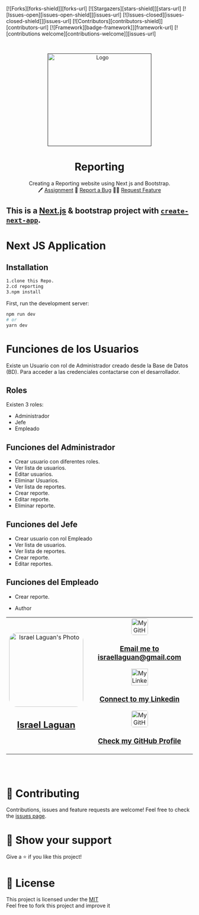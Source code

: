 <!-- PROJECT SHIELDS -->

[![Forks][forks-shield]][forks-url]
[![Stargazers][stars-shield]][stars-url]
[![Issues-open][issues-open-shield]][issues-url]
[![Issues-closed][issues-closed-shield]][issues-url]
[![Contributors][contributors-shield]][contributors-url]
[![Framework][badge-framework]][framework-url]
[![contributions welcome][contributions-welcome]][issues-url]

<!-- PROJECT LOGO -->
<br />
<p align="center">
  <a href="">
    <img src="https://user-images.githubusercontent.com/67714964/168645644-e8886fa4-9422-450f-99e3-db5cd9f80195.png" alt="Logo" width="280" height="250">
  </a>

  <h1 align="center">
	Reporting
  </h1>

  <p align="center">
    Creating a Reporting website using Next js and Bootstrap.
    <br />
	  🖊️
    <a href="https://www.theodinproject.com/courses/javascript/lessons/restaurant-page">Assignment</a>
    🐞
    <a href="https://github.com/Israel-Laguan/reporting/issues">Report a Bug</a>
    🙋‍♂️
    <a href="https://github.com/Israel-Laguan/reporting/issues">Request Feature</a>
  </p>
</p>

## This is a [Next.js](https://nextjs.org/) & bootstrap project with [`create-next-app`](https://github.com/zeit/next.js/tree/canary/packages/create-next-app).

# Next JS Application

## Installation

```bash
1.clone this Repo.
2.cd reporting
3.npm install
```

First, run the development server:

```bash
npm run dev
# or
yarn dev
```

# Funciones de los Usuarios

Existe un Usuario con rol de Administrador creado desde la Base de Datos (BD). Para acceder a las credenciales contactarse con el desarrollador.

## Roles

Existen 3 roles:

- Administrador
- Jefe
- Empleado

## Funciones del Administrador

- Crear usuario con diferentes roles.
- Ver lista de usuarios.
- Editar usuarios.
- Eliminar Usuarios.
- Ver lista de reportes.
- Crear reporte.
- Editar reporte.
- Eliminar reporte.

## Funciones del Jefe

- Crear usuario con rol Empleado
- Ver lista de usuarios.
- Ver lista de reportes.
- Crear reporte.
- Editar reportes.

## Funciones del Empleado

- Crear reporte.

- Author
<table style="width:100%">
  <tr>
    <td>
        <div align="center">
            <a href="./docs/img/photo.png" target="_blank" rel="author">
                <img src="https://avatars2.githubusercontent.com/u/36519478?s=460&v=4" style="border-radius: 10%; min-width: 100px;" alt="Israel Laguan's Photo" width="200px">
            </a>
            <h2>
                <a href="https://israel-laguan.github.io/" target="_blank" rel="author">
                    Israel Laguan
                </a>
            </h2>
        </div>
    </td>
    <td>
        <div align="center">
            <a href="mailto:israellaguan@gmail.com" target="_blank" rel="author">
                <img src="https://img.icons8.com/color/48/000000/message-squared.png" style="border-radius: 10%" alt="My GitHub" height="45px">
                <h3>
                    Email me to 
                    <a href="mailto:israellaguan@gmail.com">
                        israellaguan@gmail.com
                    </a>
                </h3>
            </a>
            <a href="https://www.linkedin.com/in/israellaguan/" target="_blank" rel="author">
                <img src="https://img.icons8.com/color/48/000000/linkedin.png" alt="My Linkedin" height="45px">
                <h3>
                    Connect to my Linkedin
                </h3>
            </a>
            <a href="https://github.com/Israel-Laguan" target="_blank" rel="author">
                <img src="https://img.icons8.com/color/48/000000/github--v1.png" 
			style="border-radius: 10%" alt="My GitHub" height="45px"
		>
                <h3>
                    Check my GitHub Profile
                </h3>
            </a>
        </div>
    </td>
  </tr>
</table>

<br>
<br>

# 🤝 Contributing

Contributions, issues and feature requests are welcome!
Feel free to check the [issues page](https://github.com/Israel-Laguan/reporting/issues).

# 🤗 Show your support

Give a ⭐️ if you like this project!

# 📝 License

This project is licensed under the [MIT](LICENSE)\
Feel free to fork this project and improve it

